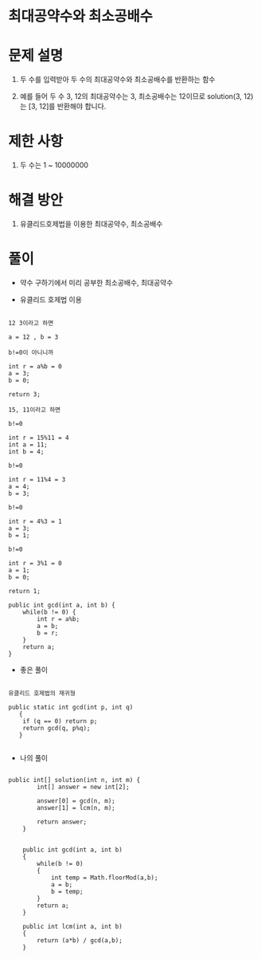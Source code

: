 # 최대공약수와 최소공배수

# 문제 설명

1. 두 수를 입력받아 두 수의 최대공약수와 최소공배수를 반환하는 함수

2. 예를 들어 두 수 3, 12의 최대공약수는 3, 최소공배수는 12이므로 solution(3, 12)는 [3, 12]를 반환해야 합니다.

# 제한 사항

1. 두 수는 1 ~ 10000000

# 해결 방안

1. 유클리드호제법을 이용한 최대공약수, 최소공배수

# 풀이

- 약수 구하기에서 미리 공부한 최소공배수, 최대공약수

- 유클리드 호제법 이용

```

12 3이라고 하면

a = 12 , b = 3

b!=0이 아니니까

int r = a%b = 0
a = 3;
b = 0;

return 3;

15, 11이라고 하면

b!=0

int r = 15%11 = 4
int a = 11;
int b = 4;

b!=0

int r = 11%4 = 3
a = 4;
b = 3;

b!=0

int r = 4%3 = 1
a = 3;
b = 1;

b!=0

int r = 3%1 = 0
a = 1;
b = 0;

return 1;

public int gcd(int a, int b) {
    while(b != 0) {
        int r = a%b;
        a = b;
        b = r;
    }
    return a;
}

```

- 좋은 풀이

```

유클리드 호제법의 재귀형

public static int gcd(int p, int q)
   {
    if (q == 0) return p;
    return gcd(q, p%q);
   }


```


- 나의 풀이

```

public int[] solution(int n, int m) {
        int[] answer = new int[2];
        
        answer[0] = gcd(n, m);
        answer[1] = lcm(n, m);
        
        return answer;
    }
    
    
    public int gcd(int a, int b)
    {
        while(b != 0)
        {
            int temp = Math.floorMod(a,b);
            a = b;
            b = temp;
        }
        return a;
    }
    
    public int lcm(int a, int b)
    {
        return (a*b) / gcd(a,b);
    }

```